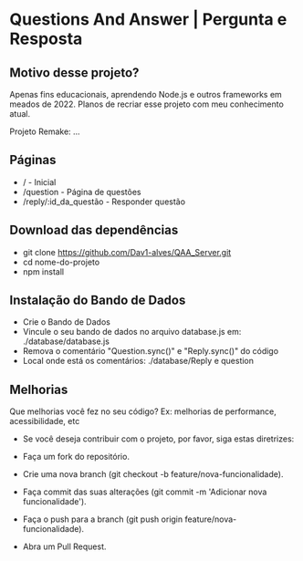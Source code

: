 
# Questions And Answer | Pergunta e Resposta

## Motivo desse projeto?
Apenas fins educacionais, aprendendo Node.js e outros frameworks em meados de 2022. Planos de recriar esse projeto com meu conhecimento atual.

Projeto Remake: ...

## Páginas

 - / - Inicial
 - /question - Página de questões
 - /reply/:id_da_questão - Responder questão

## Download das dependências

 - git clone https://github.com/Dav1-alves/QAA_Server.git
 - cd nome-do-projeto
 - npm install

## Instalação do Bando de Dados

 - Crie o Bando de Dados
 - Vincule o seu bando de dados no arquivo database.js em: ./database/database.js
 - Remova o comentário "Question.sync()" e "Reply.sync()" do código
 - Local onde está os comentários: ./database/Reply e question
    
## Melhorias

Que melhorias você fez no seu código? Ex: melhorias de performance, acessibilidade, etc

- Se você deseja contribuir com o projeto, por favor, siga estas diretrizes:

- Faça um fork do repositório.
- Crie uma nova branch (git checkout -b feature/nova-funcionalidade).
- Faça commit das suas alterações (git commit -m 'Adicionar nova funcionalidade').
- Faça o push para a branch (git push origin feature/nova-funcionalidade).
- Abra um Pull Request.
